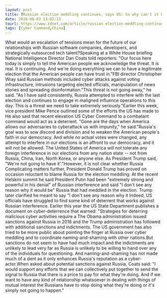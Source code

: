 ```yaml
---
layout: post
title: ?Russian election meddling continues, says US: So why can't it be stopped?
date: 2018-08-03 13:02:13
tourl: https://www.zdnet.com/article/russian-election-meddling-continues-says-us-so-why-cant-it-be-stopped/
tags: [Cyber Command,China]
---
```

What would an escalation of tensions mean for the future of our relationships with Russian software companies, developers, and strategically outsourced tech talent?Speaking at a White House briefing National Intelligence Director Dan Coats told reporters: "Our focus here today is simply to tell the American people we acknowledge the threat. It is real. It is continuing. And we're doing everything we can to have a legitimate election that the American people can have trust in."FBI director Christopher Wray said Russian methods included cyber attacks against voting infrastructure, intrusions targeting elected officials, manipulation of news stories and spreading disinformation."This threat is not going away," he said. "As I have said consistently, Russia attempted to interfere with the last election and continues to engage in maligned influence operations to this day. This is a threat we need to take extremely seriously."Earlier this week, vice president Mike Pence outlined some of the efforts the US has made to He also said that recent elevation US Cyber Command to a combatant command would act as a deterrent. "Gone are the days when America allows our adversaries to cyberattack us with impunity," he said."Russia's goal was to sow discord and division and to weaken the American people's faith in our democracy. And while no actual votes were changed, any attempt to interfere in our elections is an affront to our democracy, and it will not be allowed. The United States of America will not tolerate any foreign interference in our elections from any nation state -- not from Russia, China, Iran, North Korea, or anyone else. As President Trump said, "We're not going to have it'."However, it is not clear whether Russia Complicating matters further, President Donald Trump has proved on occasion reluctant to blame Russia for the election meddling. At the recent Helskini summit he said President Putin had been "extremely strong and powerful in his denial" of Russian interference and said "I don't see any reason why it would be" Russia that had meddled in the election. Trump later clarified he meant to say "I don't see any reason why it Indeed, US officials have struggled to find some kind of deterrent that works against Russian interference. Earlier this year the US State Department publishes a document on cyber-deterrence that warned: "Strategies for deterring malicious cyber activities require a The Obama administration issued sanctions against Russia in 2016 and the Trump administration has followed with additional sanctions and indictments. The US government has also tried to be more public about pointing the finger at Russia over cyber meddling and to coordinate naming-and-shaming with other nations.But sanctions do not seem to have had much impact and the indictments are unlikely to lead very far as Russia is unlikely to be willing to hand over any of the individuals for questioning. And naming-and-shaming has not made much of a dent as it only enhances Russia's reputation as a cyber-actor.When asked about potential sanctions against Russia, Coats said: "I would support any efforts that we can collectively put together to send the signal to Russia that there is a price to pay for what they're doing. And if we want to have any kind of relationship whatsoever in dealing with things of mutual interest the Russians have to stop doing what they're doing or it's simply not going to happen."